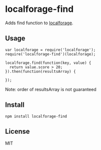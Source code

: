# localforage-find

Adds find function to [localforage](http://mozilla.github.io/localForage/).

## Usage

```
var localforage = require('localforage');
require('localforage-find')(localforage);

localforage.find(function(key, value) {
  return value.score > 20;
}).then(function(resultsArray) {

});
```

Note: order of resultsArray is not guaranteed

## Install

```
npm install localforage-find
```

## License

MIT